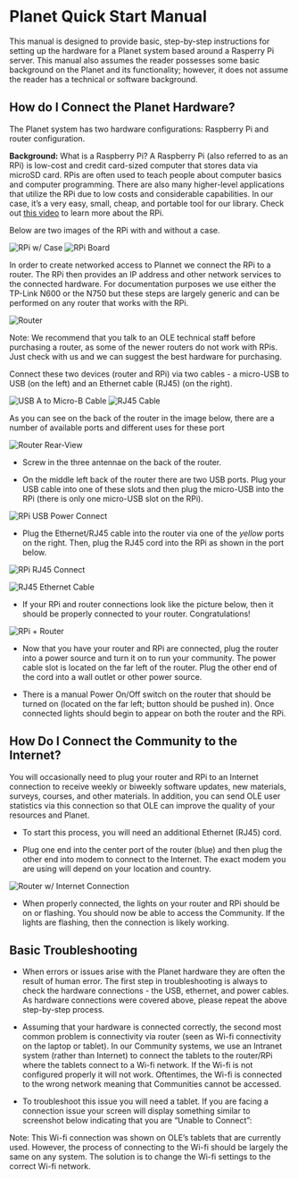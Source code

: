 # Planet Quick Start Manual

This manual is designed to provide basic, step-by-step instructions for setting up the hardware for a Planet system based around a Rasperry Pi server. This manual also assumes the reader possesses some basic background on the Planet and its functionality; however, it does not assume the reader has a technical or software background.

## How do I Connect the Planet Hardware?

The Planet system has two hardware configurations: Raspberry Pi and router configuration.

**Background:** What is a Raspberry Pi? A Raspberry Pi (also referred to as an RPi) is low-cost and credit card-sized computer that stores data via microSD card. RPis are often used to teach people about computer basics and computer programming. There are also many higher-level applications that utilize the RPi due to low costs and considerable capabilities. In our case, it’s a very easy, small, cheap, and portable tool for our library. Check out [this video](https://www.youtube.com/watch?v=_cviTxswW8c) to learn more about the RPi.

Below are two images of the RPi with and without a case. 

![RPi w/ Case](images/tg-quickstart-rpi.png) ![RPi Board](images/tg-quickstart-rpi-board.png)

In order to create networked access to Plannet we connect the RPi to a router. The RPi then provides an IP address and other network services to the connected hardware. For documentation purposes we use either the TP-Link N600 or the N750 but these steps are largely generic and can be performed on any router that works with the RPi. 

![Router](images/tg-quickstart-router.png)

Note: We recommend that you talk to an OLE technical staff before purchasing a router, as some of the newer routers do not work with RPis. Just check with us and we can suggest the best hardware for purchasing.

Connect these two devices (router and RPi) via two cables - a micro-USB to USB (on the left) and an Ethernet cable (RJ45) (on the right).

![USB A to Micro-B Cable](images/tg-quickstart-cable-usb.png) ![RJ45 Cable](images/tg-quickstart-cable-rj45.png)


As you can see on the back of the router in the image below, there are a number of available ports and different uses for these port

![Router Rear-View](images/tg-quickstart-router-rear.png)
 
*  Screw in the three antennae on the back of the router.

*  On the middle left back of the router there are two USB ports. Plug your USB cable into one of these slots and then plug the micro-USB into the RPi (there is only one micro-USB slot on the RPi).

![RPi USB Power Connect](images/tg-quickstart-rpi-power.png)

*  Plug the Ethernet/RJ45 cable into the router via one of the *yellow* ports on the right. Then, plug the RJ45 cord into the RPi as shown in the port below.

![RPi RJ45 Connect](images/tg-quickstart-cable-rj45.png)

![RJ45 Ethernet Cable](images/tg-quickstart-rpi-rj45.png)

*  If your RPi and router connections look like the picture below, then it should be properly connected to your router. Congratulations!

![RPi + Router](images/tg-quickstart-rpi-router.png)

*  Now that you have your router and RPi are connected, plug the router into a power source and turn it on to run your community. The power cable slot is located on the far left of the router. Plug the other end of the cord into a wall outlet or other power source.

*  There is a manual Power On/Off switch on the router that should be turned on (located on the far left; button should be pushed in). Once connected lights should begin to appear on both the router and the RPi.

## How Do I Connect the Community to the Internet?

You will occasionally need to plug your router and RPi to an Internet connection to receive weekly or biweekly software updates, new materials, surveys, courses, and other materials. In addition, you can send OLE user statistics via this connection so that OLE can improve the quality of your resources and Planet.

*  To start this process, you will need an additional Ethernet (RJ45) cord.

*  Plug one end into the center port of the router (blue) and then plug the other end into modem to connect to the Internet. The exact modem you are using will depend on your location and country.

![Router w/ Internet Connection](images/tg-quickstart-router-internet.png)

*  When properly connected, the lights on your router and RPi should be on or flashing. You should now be able to access the Community. If the lights are flashing, then the connection is likely working.

## Basic Troubleshooting 

*  When errors or issues arise with the Planet hardware they are often the result of human error. The first step in troubleshooting is always to check the hardware connections - the USB, ethernet, and power cables. As hardware connections were covered above, please repeat the above step-by-step process.

*  Assuming that your hardware is connected correctly, the second most common problem is connectivity via router (seen as Wi-fi connectivity on the laptop or tablet). In our Community systems, we use an Intranet system (rather than Internet) to connect the tablets to the router/RPi where the tablets connect to a Wi-fi network. If the Wi-fi is not configured properly it will not work. Oftentimes, the Wi-fi is connected to the wrong network meaning that Communities cannot be accessed.

*  To troubleshoot this issue you will need a tablet. If you are facing a connection issue your screen will display something similar to screenshot below indicating that you are “Unable to Connect”:

Note: This Wi-fi connection was shown on OLE’s tablets that are currently used. However, the process of connecting to the Wi-fi should be largely the same on any system. The solution is to change the Wi-fi settings to the correct Wi-fi network.

